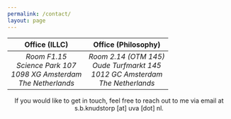 ```yaml
---
permalink: /contact/
layout: page
---
```


| Office (ILLC) | Office (Philosophy) |
| :---: | :---: |
| *Room F1.15*<br /> *Science Park 107*<br /> *1098 XG Amsterdam*<br /> *The Netherlands* | *Room 2.14 (OTM 145)*<br /> *Oude Turfmarkt 145*<br /> *1012 GC Amsterdam*<br /> *The Netherlands* |

<p style="text-align: center;">If you would like to get in touch, feel free to reach out to me via email at s.b.knudstorp [at] uva [dot] nl.</p>

